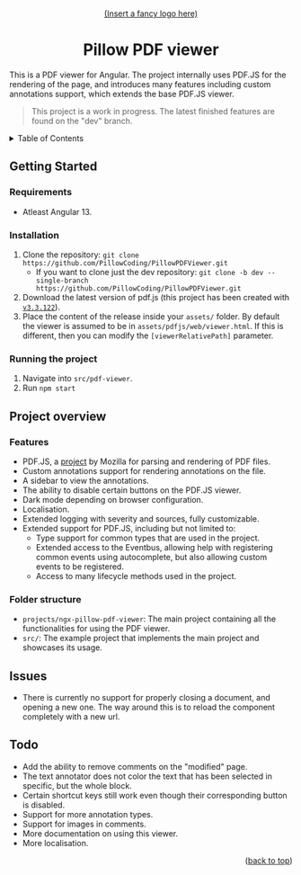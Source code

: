 

<!-- Anchor for the "back to top" links -->
<a id="readme-top"></a>

<!-- Project logo -->
<br />
<div align="center">
  <a href="#">
    (Insert a fancy logo here)
  </a>
  <h1>Pillow PDF viewer</h1>
</div>

This is a PDF viewer for Angular. The project internally uses PDF.JS for the rendering of the page, and introduces many features including custom annotations support, which extends the base PDF.JS viewer.

> This project is a work in progress. The latest finished features are found on the "dev" branch.

<!-- Table of contents -->
<details>
  <summary>Table of Contents</summary>
  <ol>
    <li>
      <a href="#getting-started">Getting Started</a>
    </li>
    <li>
      <a href="#project-overview">Project overview</a>
    </li>
    <li>
      <a href="#issues">Issues</a>
    </li>
	<li>
      <a href="#todo">Todo</a>
    </li>
  </ol>
</details>



<!-- Getting started -->
## Getting Started

### Requirements
- Atleast Angular 13.

### Installation

1. Clone the repository: `git clone https://github.com/PillowCoding/PillowPDFViewer.git`
	- If you want to clone just the dev repository: `git clone -b dev --single-branch https://github.com/PillowCoding/PillowPDFViewer.git`
2. Download the latest version of pdf.js (this project has been created with [`v3.3.122`](https://github.com/mozilla/pdf.js/releases/tag/v3.3.122)).
3. Place the content of the release inside your `assets/` folder. By default the viewer is assumed to be in `assets/pdfjs/web/viewer.html`. If this is different, then you can modify the `[viewerRelativePath]` parameter.

### Running the project
1. Navigate into `src/pdf-viewer`.
2. Run `npm start`

<!-- Project overview -->
## Project overview

### Features
- PDF.JS, a [project](https://github.com/mozilla/pdf.js) by Mozilla for parsing and rendering of PDF files.
- Custom annotations support for rendering annotations on the file.
- A sidebar to view the annotations.
- The ability to disable certain buttons on the PDF.JS viewer.
- Dark mode depending on browser configuration.
- Localisation.
- Extended logging with severity and sources, fully customizable.
- Extended support for PDF.JS, including but not limited to:
	- Type support for common types that are used in the project.
	- Extended access to the Eventbus, allowing help with registering common events using autocomplete, but also allowing custom events to be registered.
	- Access to many lifecycle methods used in the project.

### Folder structure
- `projects/ngx-pillow-pdf-viewer`: The main project containing all the functionalities for using the PDF viewer.
- `src/`: The example project that implements the main project and showcases its usage.

<!-- Issues -->
## Issues
- There is currently no support for properly closing a document, and opening a new one. The way around this is to reload the component completely with a new url.

<!-- TODO -->
## Todo
- Add the ability to remove comments on the "modified" page.
- The text annotator does not color the text that has been selected in specific, but the whole block.
- Certain shortcut keys still work even though their corresponding button is disabled.
- Support for more annotation types.
- Support for images in comments.
- More documentation on using this viewer.
- More localisation.

<p align="right">(<a href="#readme-top">back to top</a>)</p>